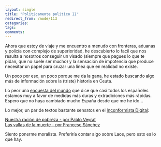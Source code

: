 ```yaml
---
layout: single
title: "Politicamente politico II"
redirect_from: /node/113
categories:
tags: 
comments: 
---
```

Ahora que estoy de viaje y me encuentro a menudo con fronteras, aduanas y policía con complejo de superioridad, he descubierto lo facil que nos resulta a nosotros conseguir un visado (siempre que pagues lo que te pidan, que no suele ser mucho) y la sensación de impotencia que produce necesitar un papel para cruzar una linea que en realidad no existe.  

Un poco por eso, un poco porque me da la gana, he estado buscando algo más de información sobre la (triste) historia en Ceuta.  

Lo peor una [encuesta del mundo](http://www.elmundo.es/elmundo/2005/10/11/espana/1128997480.html) que dice que casi todos los españoles estamos muy a favor de medidas más duras y extradiciones más rápidas. Espero que no haya cambiado mucho España desde que me he ido...  

Lo mejor, un par de textos bastante sensatos en el [Inconformista Digital](http://www.elinconformistadigital.com/index.php):  

[Nuestra ración de pobreza - por Pablo Veyrat](http://www.elinconformistadigital.com/modules.php?op=modload&name=News&file=article&sid=1437&mode=&order=0)  
[Las vallas de la muerte - por Francesc Sánchez](http://www.elinconformistadigital.com/modules.php?op=modload&name=News&file=article&sid=1431&mode=&order=0)  

Siento ponerme moralista. Preferiría contar algo sobre Laos, pero esto es lo que hay.
